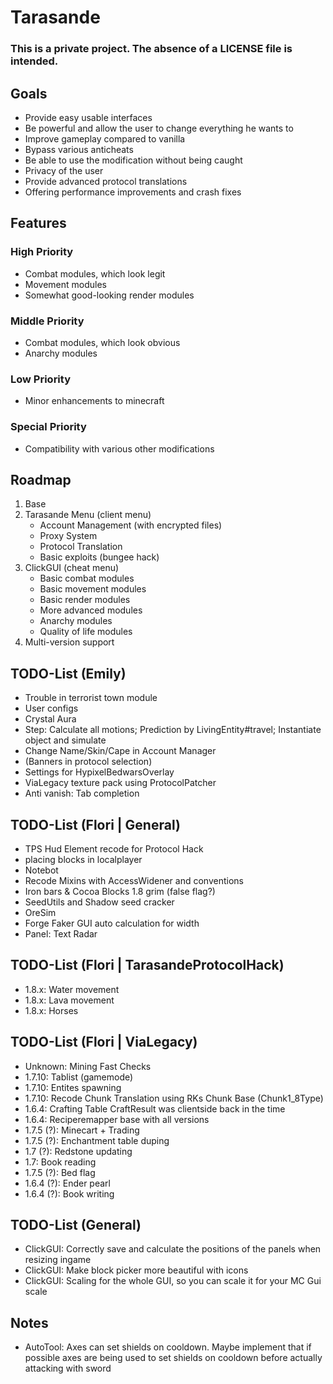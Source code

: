 # Tarasande
### This is a private project. The absence of a LICENSE file is intended.

## Goals
- Provide easy usable interfaces
- Be powerful and allow the user to change everything he wants to
- Improve gameplay compared to vanilla
- Bypass various anticheats
- Be able to use the modification without being caught
- Privacy of the user
- Provide advanced protocol translations
- Offering performance improvements and crash fixes

## Features
### High Priority
- Combat modules, which look legit
- Movement modules
- Somewhat good-looking render modules
### Middle Priority
- Combat modules, which look obvious
- Anarchy modules
### Low Priority
- Minor enhancements to minecraft
### Special Priority
- Compatibility with various other modifications

## Roadmap
1. Base
2. Tarasande Menu (client menu) 
   - Account Management (with encrypted files)
   - Proxy System
   - Protocol Translation
   - Basic exploits (bungee hack)
3. ClickGUI (cheat menu)
   - Basic combat modules
   - Basic movement modules
   - Basic render modules
   - More advanced modules
   - Anarchy modules
   - Quality of life modules
4. Multi-version support

## TODO-List (Emily)
- Trouble in terrorist town module
- User configs
- Crystal Aura
- Step: Calculate all motions; Prediction by LivingEntity#travel; Instantiate object and simulate
- Change Name/Skin/Cape in Account Manager
- (Banners in protocol selection)
- Settings for HypixelBedwarsOverlay
- ViaLegacy texture pack using ProtocolPatcher
- Anti vanish: Tab completion

## TODO-List (Flori | General)

- TPS Hud Element recode for Protocol Hack
- placing blocks in localplayer
- Notebot
- Recode Mixins with AccessWidener and conventions
- Iron bars & Cocoa Blocks 1.8 grim (false flag?)
- SeedUtils and Shadow seed cracker 
- OreSim
- Forge Faker GUI auto calculation for width
- Panel: Text Radar

## TODO-List (Flori | TarasandeProtocolHack)

- 1.8.x: Water movement
- 1.8.x: Lava movement
- 1.8.x: Horses

## TODO-List (Flori | ViaLegacy)

- Unknown: Mining Fast Checks
- 1.7.10: Tablist (gamemode)
- 1.7.10: Entites spawning
- 1.7.10: Recode Chunk Translation using RKs Chunk Base (Chunk1_8Type)
- 1.6.4: Crafting Table CraftResult was clientside back in the time
- 1.6.4: Reciperemapper base with all versions
- 1.7.5 (?): Minecart + Trading
- 1.7.5 (?): Enchantment table duping
- 1.7 (?): Redstone updating
- 1.7: Book reading
- 1.7.5 (?): Bed flag
- 1.6.4 (?): Ender pearl
- 1.6.4 (?): Book writing

## TODO-List (General)
- ClickGUI: Correctly save and calculate the positions of the panels when resizing ingame
- ClickGUI: Make block picker more beautiful with icons
- ClickGUI: Scaling for the whole GUI, so you can scale it for your MC Gui scale

## Notes
- AutoTool: Axes can set shields on cooldown. Maybe implement that if possible axes are being used to set shields on cooldown before actually attacking with sword
